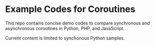 # Example Codes for Coroutines
This repo contains concise demo codes to compare synchronous
and asynchronous coroutines in Python, PHP, and JavaScript.

Current content is limited to synchonous Python samples.
